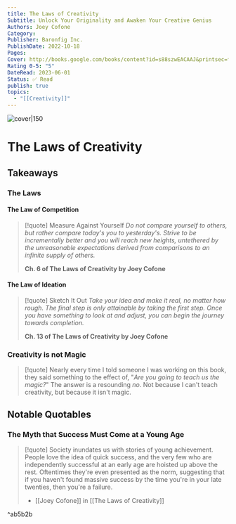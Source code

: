 ```yaml
---
title: The Laws of Creativity
Subtitle: Unlock Your Originality and Awaken Your Creative Genius
Authors: Joey Cofone
Category: 
Publisher: Baronfig Inc.
PublishDate: 2022-10-18
Pages: 
Cover: http://books.google.com/books/content?id=s88szwEACAAJ&printsec=frontcover&img=1&zoom=1&source=gbs_api
Rating 0-5: "5"
DateRead: 2023-06-01
Status: ✅ Read
publish: true
topics:
  - "[[Creativity]]"
---
```


![cover|150](http://books.google.com/books/content?id=s88szwEACAAJ&printsec=frontcover&img=1&zoom=1&source=gbs_api)

# The Laws of Creativity



## Takeaways


### The Laws

#### The Law of Competition


> [!quote] Measure Against Yourself
> *Do not compare yourself to others, but rather compare today's you to yesterday's. Strive to be incrementally better and you will reach new heights, untethered by the unreasonable expectations derived from comparisons to an infinite supply of others.*
> 
> **Ch. 6 of The Laws of Creativity by Joey Cofone**
#### The Law of Ideation

> [!quote] Sketch It Out
> *Take your idea and make it real, no matter how rough. The final step is only attainable by taking the first step. Once you have something to look at and adjust, you can begin the journey towards completion.*
> 
> **Ch. 13 of The Laws of Creativity by Joey Cofone**





### Creativity is not Magic

> [!quote] 
> Nearly every time I told someone I was working on this book, they said something to the effect of, "*Are you going to teach us the magic?*" The answer is a resounding *no*. Not because I can't teach creativity, but because it isn't magic.


## Notable Quotables
### The Myth that Success Must Come at a Young Age

> [!quote]
> Society inundates us with stories of young achievement. People love the idea of quick success, and the very few who are independently successful at an early age are hoisted up above the rest. Oftentimes they're even presented as the norm, suggesting that if you haven't found massive success by the time you're in your late twenties, then you're a failure.
> - [[Joey Cofone]] in [[The Laws of Creativity]]

^ab5b2b

